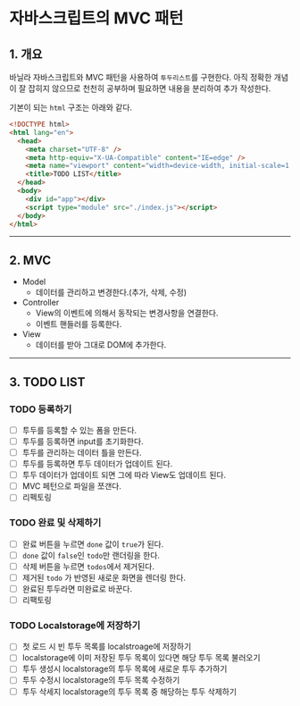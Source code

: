 # 자바스크립트의 MVC 패턴

## 1. 개요

바닐라 자바스크립트와 MVC 패턴을 사용하여 `투두리스트`를 구현한다. 아직 정확한 개념이 잘 잡히지 않으므로 천천히 공부하며 필요하면 내용을 분리하여 추가 작성한다.

기본이 되는 `html` 구조는 아래와 같다.

```html
<!DOCTYPE html>
<html lang="en">
  <head>
    <meta charset="UTF-8" />
    <meta http-equiv="X-UA-Compatible" content="IE=edge" />
    <meta name="viewport" content="width=device-width, initial-scale=1.0" />
    <title>TODO LIST</title>
  </head>
  <body>
    <div id="app"></div>
    <script type="module" src="./index.js"></script>
  </body>
</html>
```

---

## 2. MVC

- Model
  - 데이터를 관리하고 변경한다.(추가, 삭제, 수정)
- Controller
  - View의 이벤트에 의해서 동작되는 변경사항을 연결한다.
  - 이벤트 핸들러를 등록한다.
- View
  - 데이터를 받아 그대로 DOM에 추가한다.

---

## 3. TODO LIST

### TODO 등록하기

- [ ] 투두를 등록할 수 있는 폼을 만든다.
- [ ] 투두를 등록하면 input를 초기화한다.
- [ ] 투두를 관리하는 데이터 틀을 만든다.
- [ ] 투두를 등록하면 투두 데이터가 업데이트 된다.
- [ ] 투두 데이터가 업데이트 되면 그에 따라 View도 업데이트 된다.
- [ ] MVC 페턴으로 파일을 쪼갠다.
- [ ] 리펙토링

### TODO 완료 및 삭제하기

- [ ] 완료 버튼을 누르면 `done` 값이 `true`가 된다.
- [ ] `done` 값이 `false`인 `todo`만 랜더링을 한다.
- [ ] 삭제 버튼을 누르면 `todos`에서 제거된다.
- [ ] 제거된 `todo` 가 반영된 새로운 화면을 렌더링 한다.
- [ ] 완료된 투두라면 미완료로 바꾼다.
- [ ] 리팩토링

### TODO Localstorage에 저장하기

- [ ] 첫 로드 시 빈 투두 목록를 localstroage에 저장하기
- [ ] localstorage에 이미 저장된 투두 목록이 있다면 해당 투두 목록 불러오기
- [ ] 투두 생성시 localstorage의 투두 목록에 새로운 투두 추가하기
- [ ] 투두 수정시 localstorage의 투두 목록 수정하기
- [ ] 투두 삭세지 localstorage의 투두 목록 중 해당하는 투두 삭제하기
